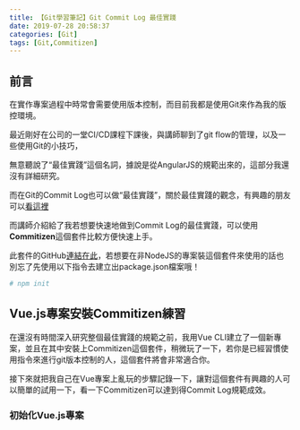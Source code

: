 ```yaml
---
title: 【Git學習筆記】Git Commit Log 最佳實踐
date: 2019-07-28 20:58:37
categories: [Git]
tags: [Git,Commitizen]
---
```

## 前言

在實作專案過程中時常會需要使用版本控制，而目前我都是使用Git來作為我的版控環境。

最近剛好在公司的一堂CI/CD課程下課後，與講師聊到了git flow的管理，以及一些使用Git的小技巧，

無意聽說了“最佳實踐”這個名詞，據說是從AngularJS的規範出來的，這部分我還沒有詳細研究。

而在Git的Commit Log也可以做“最佳實踐”，關於最佳實踐的觀念，有興趣的朋友可以[看這裡](https://docs.google.com/document/d/1QrDFcIiPjSLDn3EL15IJygNPiHORgU1_OOAqWjiDU5Y/edit#heading=h.uyo6cb12dt6w)

而講師介紹給了我若想要快速地做到Commit Log的最佳實踐，可以使用**Commitizen**這個套件比較方便快速上手。
<!--more-->
此套件的GitHub[連結在此](https://github.com/commitizen/cz-cli)，若想要在非NodeJS的專案裝這個套件來使用的話也別忘了先使用以下指令去建立出package.json檔案哦！

```bash
# npm init
```

## Vue.js專案安裝Commitizen練習

在還沒有時間深入研究整個最佳實踐的規範之前，我用Vue CLI建立了一個新專案，並且在其中安裝上Commitizen這個套件，稍微玩了一下，若你是已經習慣使用指令來進行git版本控制的人，這個套件將會非常適合你。

接下來就把我自己在Vue專案上亂玩的步驟記錄一下，讓對這個套件有興趣的人可以簡單的試用一下，看一下Commitizen可以達到得Commit Log規範成效。

### 初始化Vue.js專案
